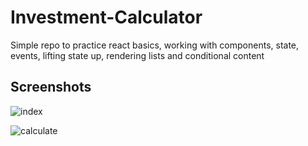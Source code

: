 # Investment-Calculator
Simple repo to practice react basics, working with components, state, events, lifting state up, rendering lists and conditional content

## Screenshots
![index](https://github.com/DimitarStefan0v/Investment-Calculator/assets/64395262/98c2d22e-11a6-4a5e-99db-f369ec0c30f0)

![calculate](https://github.com/DimitarStefan0v/Investment-Calculator/assets/64395262/f3c97f7f-ba70-4614-b1f1-6ad2b8da7741)
